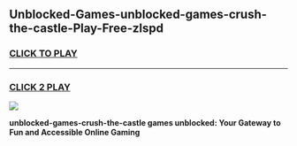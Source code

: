 
## Unblocked-Games-unblocked-games-crush-the-castle-Play-Free-zlspd
<h3>
<a href="https://premium76.site?title=unblocked-games-crush-the-castle&ref=10A">CLICK TO PLAY</a></h3>
<hr>

<h3>
<a href="https://premium76.site?title=unblocked-games-crush-the-castle&ref=10A">CLICK 2 PLAY</a>
  
</h3>

<a href="https://premium76.site?title=unblocked-games-crush-the-castle&ref=10A"><img src="https://clearcache.store/games.png"></a>


**unblocked-games-crush-the-castle games unblocked: Your Gateway to Fun and Accessible Online Gaming**
